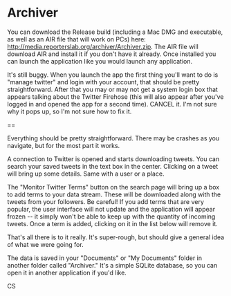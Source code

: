Archiver
========

You can download the Release build (including a Mac DMG and executable, as well as an AIR file that will work on PCs) here: http://media.reporterslab.org/archiver/Archiver.zip. The AIR file will download AIR and install it if you don't have it already. Once installed you can launch the application like you would launch any application.

It's still buggy. When you launch the app the first thing you'll want to do is "manage twitter" and login with your account, that should be pretty straightforward. After that you may or may not get a system login box that appears talking about the Twitter Firehose (this will also appear after you've logged in and opened the app for a second time). CANCEL it. I'm not sure why it pops up, so I'm not sure how to fix it.

==

Everything should be pretty straightforward. There may be crashes as you navigate, but for the most part it works. 

A connection to Twitter is opened and starts downloading tweets. You can search your saved tweets in the text box in the center. Clicking on a tweet will bring up some details. Same with a user or a place.

The "Monitor Twitter Terms" button on the search page will bring up a box to add terms to your data stream. These will be downloaded along with the tweets from your followers. Be careful! If you add terms that are very popular, the user interface will not update and the application will appear frozen -- it simply won't be able to keep up with the quantity of incoming tweets. Once a term is added, clicking on it in the list below will remove it.

That's all there is to it really. It's super-rough, but should give a general idea of what we were going for.

The data is saved in your "Documents" or "My Documents" folder in another folder called "Archiver." It's a simple SQLite database, so you can open it in another application if you'd like.

CS
